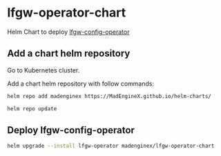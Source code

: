 # lfgw-operator-chart

Helm Chart to deploy [lfgw-config-operator](https://github.com/MadEngineX/lfgw-config-operator)

## Add a chart helm repository

Go to Kubernetes cluster.

Add a chart helm repository with follow commands:

```bash 
helm repo add madenginex https://MadEngineX.github.io/helm-charts/

helm repo update
```

## Deploy lfgw-config-operator

```bash 
helm upgrade --install lfgw-operator madenginex/lfgw-operator-chart 
```